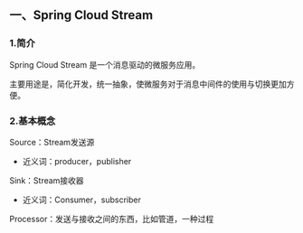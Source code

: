 ## 一、Spring Cloud Stream

### 1.简介

Spring Cloud Stream 是一个消息驱动的微服务应用。

主要用途是，简化开发，统一抽象，使微服务对于消息中间件的使用与切换更加方便。

### 2.基本概念

Source：Stream发送源

- 近义词：producer，publisher

Sink：Stream接收器

- 近义词：Consumer，subscriber

Processor：发送与接收之间的东西，比如管道，一种过程